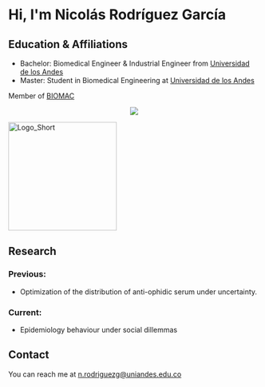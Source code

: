 # Hi, I'm Nicolás Rodríguez García


## Education & Affiliations

- Bachelor: Biomedical Engineer & Industrial Engineer from [Universidad de los Andes](https://uniandes.edu.co/)
- Master: Student in Biomedical Engineering at [Universidad de los Andes](https://uniandes.edu.co/)
<!-- - Doctorate: from [INSTITUTION](LINK OF INSTITUTION.com) -->
<!-- - Post Doctorate: from [INSTITUTION](LINK OF INSTITUTION.com) -->



Member of [BIOMAC](https://github.com/biomac-lab)

<p align="center">
  <img src="https://user-images.githubusercontent.com/73041689/218108873-dd5daaaa-2874-43d3-a089-8403dda3e18f.png" />
</p>

<img width="217" alt="Logo_Short" src="https://user-images.githubusercontent.com/73041689/218108873-dd5daaaa-2874-43d3-a089-8403dda3e18f.png">

<!-- Member of [RESEARCH GROUP] (LINK OF RESEARCH GROUP) -->


## Research

### Previous:

- Optimization of the distribution of anti-ophidic serum under uncertainty. 

### Current:

- Epidemiology behaviour under social dillemmas

<!-- ### Interests: -->

<!-- - Interest 1 -->
<!-- - Interest 2 -->
<!-- - Interest 3 -->



## Contact

<!--
-Twitter: from [INSTITUTION](LINK OF INSTITUTION.com)
-->
You can reach me at <n.rodriguezg@uniandes.edu.co>

